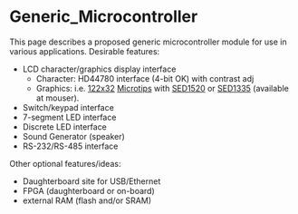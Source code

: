 # Generic_Microcontroller
This page describes a proposed generic microcontroller module
for use in various applications.  Desirable features:

 * LCD character/graphics display interface
   * Character:  HD44780 interface (4-bit OK) with contrast adj
   * Graphics:   i.e. [122x32](http://joule.bu.edu/~hazen/DataSheets/Microtips/MTG-S12232BFYNSAY.pdf)
  [Microtips](http://www.microtips.com.tw/Taiwan_Engligh/content/Products_products.asp)
  with [SED1520](http://joule.bu.edu/~hazen/DataSheets/SMOS/sed1520.pdf)
  or [SED1335](http://joule.bu.edu/~hazen/DataSheets/SMOS/sed1335.pdf)
  (available at mouser).
 * Switch/keypad interface
 * 7-segment LED interface
 * Discrete LED interface
 * Sound Generator (speaker)
 * RS-232/RS-485 interface

Other optional features/ideas:

 * Daughterboard site for USB/Ethernet
 * FPGA (daughterboard or on-board)
 * external RAM (flash and/or SRAM)





